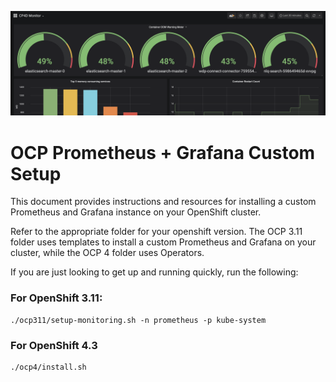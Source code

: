 ![CP4D Dashboard Image](assets/grafana-banner.png)

# OCP Prometheus + Grafana Custom Setup

This document provides instructions and resources for installing a custom Prometheus and Grafana instance on your OpenShift cluster.

Refer to the appropriate folder for your openshift version. The OCP 3.11 folder uses templates to install a custom Prometheus and Grafana on your cluster, while the OCP 4 folder uses Operators.

If you are just looking to get up and running quickly, run the following:

### For OpenShift 3.11: 

```
./ocp311/setup-monitoring.sh -n prometheus -p kube-system
```


### For OpenShift 4.3
``` 
./ocp4/install.sh
```
